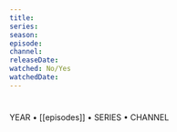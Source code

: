 ```yaml
---
title: 
series:
season: 
episode: 
channel: 
releaseDate: 
watched: No/Yes
watchedDate: 
---
```


# 

YEAR • [[episodes]] • SERIES • CHANNEL

<LINK>